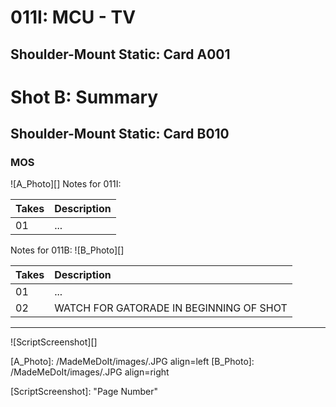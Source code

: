 # 011I: MCU - TV
## Shoulder-Mount Static: Card A001

# Shot B: Summary
## Shoulder-Mount Static: Card B010

### MOS

![A_Photo][]
Notes for 011I: 

| Takes | Description |
|:---|:----|
| 01 | ... |

Notes for 011B: 
![B_Photo][]

| Takes | Description |
|:---|:----|
| 01 | ... |
| 02 | WATCH FOR GATORADE IN BEGINNING OF SHOT |

----

![ScriptScreenshot][]


[A_Photo]:  /MadeMeDoIt/images/.JPG align=left
[B_Photo]:  /MadeMeDoIt/images/.JPG align=right

[ScriptScreenshot]: "Page Number"
